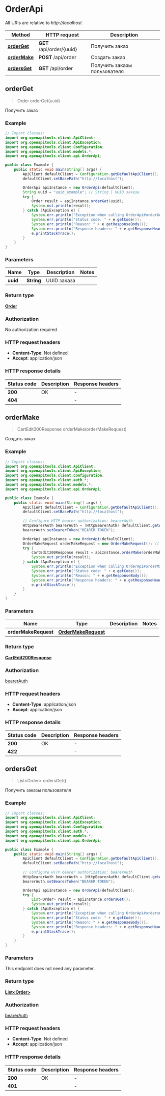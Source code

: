 # OrderApi

All URIs are relative to *http://localhost*

| Method | HTTP request | Description |
|------------- | ------------- | -------------|
| [**orderGet**](OrderApi.md#orderGet) | **GET** /api/order/{uuid} | Получить заказ |
| [**orderMake**](OrderApi.md#orderMake) | **POST** /api/order | Создать заказ |
| [**ordersGet**](OrderApi.md#ordersGet) | **GET** /api/order | Получить заказы пользователя |



## orderGet

> Order orderGet(uuid)

Получить заказ

### Example

```java
// Import classes:
import org.openapitools.client.ApiClient;
import org.openapitools.client.ApiException;
import org.openapitools.client.Configuration;
import org.openapitools.client.models.*;
import org.openapitools.client.api.OrderApi;

public class Example {
    public static void main(String[] args) {
        ApiClient defaultClient = Configuration.getDefaultApiClient();
        defaultClient.setBasePath("http://localhost");

        OrderApi apiInstance = new OrderApi(defaultClient);
        String uuid = "uuid_example"; // String | UUID заказа
        try {
            Order result = apiInstance.orderGet(uuid);
            System.out.println(result);
        } catch (ApiException e) {
            System.err.println("Exception when calling OrderApi#orderGet");
            System.err.println("Status code: " + e.getCode());
            System.err.println("Reason: " + e.getResponseBody());
            System.err.println("Response headers: " + e.getResponseHeaders());
            e.printStackTrace();
        }
    }
}
```

### Parameters


| Name | Type | Description  | Notes |
|------------- | ------------- | ------------- | -------------|
| **uuid** | **String**| UUID заказа | |

### Return type

[**Order**](Order.md)

### Authorization

No authorization required

### HTTP request headers

- **Content-Type**: Not defined
- **Accept**: application/json


### HTTP response details
| Status code | Description | Response headers |
|-------------|-------------|------------------|
| **200** | OK |  -  |
| **404** |  |  -  |


## orderMake

> CartEdit200Response orderMake(orderMakeRequest)

Создать заказ

### Example

```java
// Import classes:
import org.openapitools.client.ApiClient;
import org.openapitools.client.ApiException;
import org.openapitools.client.Configuration;
import org.openapitools.client.auth.*;
import org.openapitools.client.models.*;
import org.openapitools.client.api.OrderApi;

public class Example {
    public static void main(String[] args) {
        ApiClient defaultClient = Configuration.getDefaultApiClient();
        defaultClient.setBasePath("http://localhost");
        
        // Configure HTTP bearer authorization: bearerAuth
        HttpBearerAuth bearerAuth = (HttpBearerAuth) defaultClient.getAuthentication("bearerAuth");
        bearerAuth.setBearerToken("BEARER TOKEN");

        OrderApi apiInstance = new OrderApi(defaultClient);
        OrderMakeRequest orderMakeRequest = new OrderMakeRequest(); // OrderMakeRequest | 
        try {
            CartEdit200Response result = apiInstance.orderMake(orderMakeRequest);
            System.out.println(result);
        } catch (ApiException e) {
            System.err.println("Exception when calling OrderApi#orderMake");
            System.err.println("Status code: " + e.getCode());
            System.err.println("Reason: " + e.getResponseBody());
            System.err.println("Response headers: " + e.getResponseHeaders());
            e.printStackTrace();
        }
    }
}
```

### Parameters


| Name | Type | Description  | Notes |
|------------- | ------------- | ------------- | -------------|
| **orderMakeRequest** | [**OrderMakeRequest**](OrderMakeRequest.md)|  | |

### Return type

[**CartEdit200Response**](CartEdit200Response.md)

### Authorization

[bearerAuth](../README.md#bearerAuth)

### HTTP request headers

- **Content-Type**: application/json
- **Accept**: application/json


### HTTP response details
| Status code | Description | Response headers |
|-------------|-------------|------------------|
| **200** | OK |  -  |
| **422** |  |  -  |


## ordersGet

> List&lt;Order&gt; ordersGet()

Получить заказы пользователя

### Example

```java
// Import classes:
import org.openapitools.client.ApiClient;
import org.openapitools.client.ApiException;
import org.openapitools.client.Configuration;
import org.openapitools.client.auth.*;
import org.openapitools.client.models.*;
import org.openapitools.client.api.OrderApi;

public class Example {
    public static void main(String[] args) {
        ApiClient defaultClient = Configuration.getDefaultApiClient();
        defaultClient.setBasePath("http://localhost");
        
        // Configure HTTP bearer authorization: bearerAuth
        HttpBearerAuth bearerAuth = (HttpBearerAuth) defaultClient.getAuthentication("bearerAuth");
        bearerAuth.setBearerToken("BEARER TOKEN");

        OrderApi apiInstance = new OrderApi(defaultClient);
        try {
            List<Order> result = apiInstance.ordersGet();
            System.out.println(result);
        } catch (ApiException e) {
            System.err.println("Exception when calling OrderApi#ordersGet");
            System.err.println("Status code: " + e.getCode());
            System.err.println("Reason: " + e.getResponseBody());
            System.err.println("Response headers: " + e.getResponseHeaders());
            e.printStackTrace();
        }
    }
}
```

### Parameters

This endpoint does not need any parameter.

### Return type

[**List&lt;Order&gt;**](Order.md)

### Authorization

[bearerAuth](../README.md#bearerAuth)

### HTTP request headers

- **Content-Type**: Not defined
- **Accept**: application/json


### HTTP response details
| Status code | Description | Response headers |
|-------------|-------------|------------------|
| **200** | OK |  -  |
| **401** |  |  -  |

